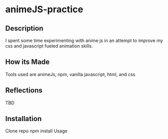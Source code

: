# animeJS-practice

## Description 
I spent some time experimenting with anime js in an attempt to improve my css and javascript fueled animation skills.

## How its Made
Tools used are animeJs, npm, vanilla javascript, html, and css 

## Reflections
TBD

## Installation
Clone repo
npm install
Usage
